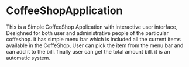 # CoffeeShopApplication
This is a Simple CoffeeShop Application with interactive user interface, Desighned for both user and 
administrative people of the particular coffeshop. it has simple menu bar which is included all the current items available in the
CoffeShop, User can pick the item from the menu bar and can add it to the bill. finally user can get the total amount bill. it is 
an automatic system.
